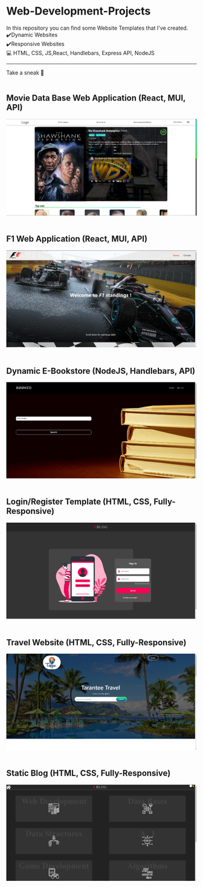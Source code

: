 # Web-Development-Projects
In this repository you can find some Website Templates that I've created. 
<br/>
✔️Dynamic Websites </br>
✔️Responsive Websites </br>
💻 HTML, CSS, JS,React, Handlebars, Express API, NodeJS <br/>
<hr>
Take a sneak 👀 <br/><br/>

## Movie Data Base Web Application (React, MUI, API)<br/>
<img src="movie-project/screenshots/movie_preview1.png"><br/><br/>

## F1 Web Application (React, MUI, API)<br/>
<img src="f1-app/Screenshots/1.png"><br/><br/>

## Dynamic E-Bookstore (NodeJS, Handlebars, API)<br/>
![](Dynamic%20E-Bookstore/images/1.png)<br/><br/>

## Login/Register Template (HTML, CSS, Fully-Responsive)<br/>
![](LoginRegisterTemplate/previewImages/first.png)<br/><br/>

## Travel Website (HTML, CSS, Fully-Responsive)<br/>
![](Travel_Index_Template/images/1.png)<br/><br/>

## Static Blog (HTML, CSS, Fully-Responsive)<br/>
![](Static%20Blogspot/previewImages/1st.png)<br/><br/>

